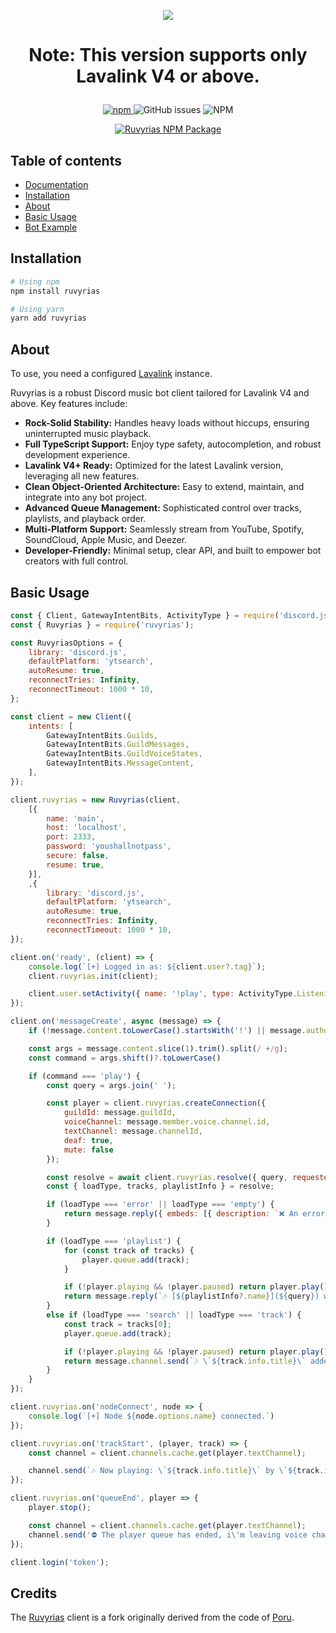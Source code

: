 <p align='center'>
  <img src='https://images.wallpaperscraft.com/image/single/girl_umbrella_anime_151317_1600x1200.jpg' />
</p>

# <p align='center'>Note: This version supports only Lavalink V4 or above.</p>

<p align="center">
  <a href="https://www.npmjs.com/package/ruvyrias">
    <img src="https://img.shields.io/npm/v/ruvyrias" alt="npm"/>
  </a>
  <img src="https://img.shields.io/github/issues-raw/DarkslayerHaos/ruvyrias" alt="GitHub issues"/>
  <img src="https://img.shields.io/npm/l/ruvyrias" alt="NPM"/>
</p>

<p align="center">
  <a href="https://nodei.co/npm/ruvyrias/">
    <img src="https://nodei.co/npm/ruvyrias.png?downloads=true&downloadRank=true&stars=true" alt="Ruvyrias NPM Package"/>
    </a>
</p>

## Table of contents

- [Documentation](https://ruvyrias-lock.vercel.app/)
- [Installation](#installation)
- [About](#about)
- [Basic Usage](#basic-usage)
- [Bot Example](https://github.com/DarkslayerHaos/ruvyrias-example)

## Installation

```bash
# Using npm
npm install ruvyrias

# Using yarn
yarn add ruvyrias
```

## About

To use, you need a configured [Lavalink](https://github.com/lavalink-devs/Lavalink) instance.

Ruvyrias is a robust Discord music bot client tailored for Lavalink V4 and above. Key features include:

- **Rock-Solid Stability:** Handles heavy loads without hiccups, ensuring uninterrupted music playback.
- **Full TypeScript Support:** Enjoy type safety, autocompletion, and robust development experience.
- **Lavalink V4+ Ready:** Optimized for the latest Lavalink version, leveraging all new features.
- **Clean Object-Oriented Architecture:** Easy to extend, maintain, and integrate into any bot project.
- **Advanced Queue Management:** Sophisticated control over tracks, playlists, and playback order.
- **Multi-Platform Support:** Seamlessly stream from YouTube, Spotify, SoundCloud, Apple Music, and Deezer.
- **Developer-Friendly:** Minimal setup, clear API, and built to empower bot creators with full control.

## Basic Usage

```js
const { Client, GatewayIntentBits, ActivityType } = require('discord.js');
const { Ruvyrias } = require('ruvyrias');

const RuvyriasOptions = {
    library: 'discord.js',
    defaultPlatform: 'ytsearch',
    autoResume: true,
    reconnectTries: Infinity,
    reconnectTimeout: 1000 * 10,
};

const client = new Client({
    intents: [
        GatewayIntentBits.Guilds,
        GatewayIntentBits.GuildMessages,
        GatewayIntentBits.GuildVoiceStates,
        GatewayIntentBits.MessageContent,
    ],
});

client.ruvyrias = new Ruvyrias(client, 
    [{
        name: 'main',
        host: 'localhost',
        port: 2333,
        password: 'youshallnotpass',
        secure: false,
        resume: true,
    }],
    ,{
        library: 'discord.js',
        defaultPlatform: 'ytsearch',
        autoResume: true,
        reconnectTries: Infinity,
        reconnectTimeout: 1000 * 10,
});

client.on('ready', (client) => {
    console.log(`[+] Logged in as: ${client.user?.tag}`);
    client.ruvyrias.init(client);

    client.user.setActivity({ name: '!play', type: ActivityType.Listening })
});

client.on('messageCreate', async (message) => {
    if (!message.content.toLowerCase().startsWith('!') || message.author.bot) return;

    const args = message.content.slice(1).trim().split(/ +/g);
    const command = args.shift()?.toLowerCase()

    if (command === 'play') {
        const query = args.join(' ');

        const player = client.ruvyrias.createConnection({
            guildId: message.guildId,
            voiceChannel: message.member.voice.channel.id,
            textChannel: message.channelId,
            deaf: true,
            mute: false
        });

        const resolve = await client.ruvyrias.resolve({ query, requester: message.author });
        const { loadType, tracks, playlistInfo } = resolve;

        if (loadType === 'error' || loadType === 'empty') {
            return message.reply({ embeds: [{ description: `❌ An error occurred, please try again!`, color: Colors.Red }] });
        }

        if (loadType === 'playlist') {
            for (const track of tracks) {
                player.queue.add(track);
            }

            if (!player.playing && !player.paused) return player.play();
            return message.reply(`🎶 [${playlistInfo?.name}](${query}) with \`${tracks.length}\` tracks added.`);
        } 
        else if (loadType === 'search' || loadType === 'track') {
            const track = tracks[0];
            player.queue.add(track);

            if (!player.playing && !player.paused) return player.play();
            return message.channel.send(`🎶 \`${track.info.title}\` added to queue.`);
        }
    }
});

client.ruvyrias.on('nodeConnect', node => {
    console.log(`[+] Node ${node.options.name} connected.`)
});

client.ruvyrias.on('trackStart', (player, track) => {
    const channel = client.channels.cache.get(player.textChannel);

    channel.send(`🎶 Now playing: \`${track.info.title}\` by \`${track.info.author}\`.`);
});

client.ruvyrias.on('queueEnd', player => {
    player.stop();

    const channel = client.channels.cache.get(player.textChannel);
    channel.send('⛔ The player queue has ended, i\'m leaving voice channal!');
});

client.login('token');
```

## Credits

The [Ruvyrias](https://github.com/DarkslayerHaos/ruvyrias) client is a fork originally derived from the code of [Poru](https://github.com/parasop/poru).